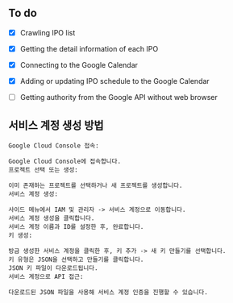## To do
- [x] Crawling IPO list
- [x] Getting the detail information of each IPO
- [x] Connecting to the Google Calendar
- [x] Adding or updating IPO schedule to the Google Calendar
- [ ] Getting authority from the Google API without web browser


## 서비스 계정 생성 방법
```
Google Cloud Console 접속:

Google Cloud Console에 접속합니다.
프로젝트 선택 또는 생성:

이미 존재하는 프로젝트를 선택하거나 새 프로젝트를 생성합니다.
서비스 계정 생성:

사이드 메뉴에서 IAM 및 관리자 -> 서비스 계정으로 이동합니다.
서비스 계정 생성을 클릭합니다.
서비스 계정 이름과 ID를 설정한 후, 완료합니다.
키 생성:

방금 생성한 서비스 계정을 클릭한 후, 키 추가 -> 새 키 만들기를 선택합니다.
키 유형은 JSON을 선택하고 만들기를 클릭합니다.
JSON 키 파일이 다운로드됩니다.
서비스 계정으로 API 접근:

다운로드된 JSON 파일을 사용해 서비스 계정 인증을 진행할 수 있습니다.
```